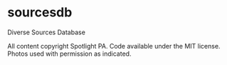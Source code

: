 # sourcesdb
Diverse Sources Database

All content copyright Spotlight PA. Code available under the MIT license. Photos used with permission as indicated.
